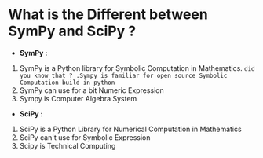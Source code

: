 # What is the Different between SymPy and SciPy ?

- **SymPy :**
1. SymPy is a Python library for Symbolic Computation in Mathematics.
`did you know that ? .Sympy is familiar for open source Symbolic Computation build in python `
2. SymPy can use for a bit Numeric Expression
3. Sympy is Computer Algebra System


- **SciPy :**
1. SciPy is a Python Library for Numerical Computation in Mathematics
2. SciPy can't use for Symbolic Expression
3. Scipy is Technical Computing
